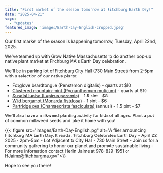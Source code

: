 ```yaml
---
title: "First market of the season tomorrow at Fitchburg Earth Day!"
date: "2025-04-21"
tags: 
  - "updates"
featured_image: 'images/Earth-Day-English-cropped.jpeg'
---
```


Our first market of the season is happening tomorrow, Tuesday, April 22nd, 2025.

We've teamed up with Grow Native Massachusetts to do another pop-up native plant market at Fitchburg MA's Earth Day celebration. 

We'll be in parking lot of Fitchburg City Hall (730 Main Street) from 2-5pm with a selection of our native plants:

- Foxglove beardtongue (Penstemon digitalis) - quarts at $10
- [Clustered mountain-mint (Pycnanthemum muticum)](/info-sheets/pycnanthemum-muticum/) - quarts at $10
- [Sundial lupine (Lupinus perennis)](/info-sheets/lupinus-perennis/) - 1.5 pint - $8
- [Wild bergamot (Monarda fistulosa)](/info-sheets/monarda-fistulosa/) - 1 pint - $6
- [Partridge pea (Chamaecrista fasciculata)](/info-sheets/cha-fas/) (annual) - 1.5 pint - $7

We'll also have a milkweed planting activity for kids of all ages. Plant a pot of common milkweed seeds and take it home with you!

{{< figure src="images/Earth-Day-English.jpg" alt="A flier announcing Fitchburg MA Earth Day. It reads: 'Fitchburg Celebrates Earth Day - April 22 2025 - 2pm-5pm - Lot Adjacent to City Hall - 730 Main Street - Join us for a community gathering to honor our planet and promote sustainable living - For more information contact Herlin Jaime at 978-829-1951 or HJaime@fitchburgma.gov">}}

Hope to see you there!

